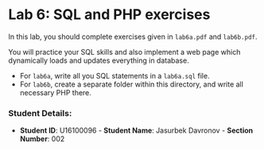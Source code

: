 # Lab 6: SQL and PHP exercises

In this lab, you should complete exercises given in `lab6a.pdf` and `lab6b.pdf`.

You will practice your SQL skills and also implement a web page which dynamically loads and updates everything in database.

- For `lab6a`, write all you SQL statements in a `lab6a.sql` file.
- For `lab6b`, create a separate folder within this directory, and write all necessary PHP there.


### Student Details:

- **Student ID**: U16100096 - **Student Name**: Jasurbek Davronov - **Section Number**: 002 
